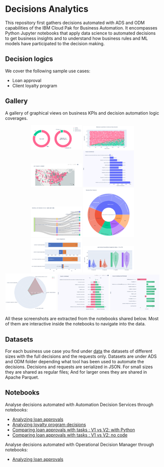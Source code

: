 # Decisions Analytics

This repository first gathers decisions automated with ADS and ODM capabilities of the IBM Cloud Pak for Business Automation.
It encompasses Python Jupyter notebooks that apply data science to automated decisions to get business insights and to understand how business rules and ML models have participated to the decision making.

## Decision logics
We cover the following sample use cases:
   * Loan approval
   * Client loyalty program
   
## Gallery
A gallery of graphical views on business KPIs and decision automation logic coverages.

<p align="center">
  <img alt="loanapprovals.donuts" src="./docs/images/loanapprovals.donuts.png" width="33%">
  <img alt="loanapprovals.points" src="./docs/images/loanapprovals.points.png" width="33%">
  <img alt="loanapprovals.geolocation" src="./docs/images/loanapprovals.geolocation.png" width=33%">
  <img alt="loanapprovals.rulecoverage" src="./docs/images/loanapprovals.rulecoverage.png" width="33%">
  <img alt="loyaltyprograms.rules.sandkey" src="./docs/images/loyaltyprograms.rules.sandkey.png" width=33%">
  <img alt="loyaltyprograms.rules.sunburst" src="./docs/images/loyaltyprograms.rules.sunburst.png" width="33%">
  <img alt="loanapprovals.championchallenger.kpi.bargraphs" src="./docs/images/loanapprovals.championchallenger.kpi.bargraphs.png" width=33%">
  <img alt="loanapprovals.championchallenger.kpi.violons" src="./docs/images/loanapprovals.championchallenger.kpi.violons.png" width="33%">
  <img alt="loanapprovals.championchallenger.kpi.kiviat" src="./docs/images/loanapprovals.championchallenger.kpi.kiviat.png" width="33%">
  <img alt="loanapprovals.championchallenger.rules.bargraphs" src="./docs/images/loanapprovals.championchallenger.rules.bargraphs.png" width="33%">
  <img alt="loanapprovals.championchallenger.rules.diff.bargraphs" src="./docs/images/loanapprovals.championchallenger.rules.diff.bargraphs.png" width=32%">

  All these screenshots are extracted from the notebooks shared below. Most of them are interactive inside the notebooks to navigate into the data.
</p>

## Datasets
For each business use case you find under [data](./data) the datasets of different sizes with the full decisions and the requests only.
Datasets are under ADS and ODM folder depending what tool has been used to automate the decisions.
Decisions and requests are serialized in JSON. For small sizes they are shared as regular files; And for larger ones they are shared in Apache Parquet. 

## Notebooks
Analyse decisions automated with Automation Decision Services through notebooks:
   * [Analyzing loan approvals](https://nbviewer.org/github/DecisionsDev/decisions-analytics/blob/main/notebooks/ADS/ads-loanvalidation-analytics.ipynb)
   * [Analyzing loyalty program decisions](https://nbviewer.org/github/DecisionsDev/decisions-analytics/blob/main/notebooks/ADS/ads-loyaltyprogram-analytics.ipynb)
   * [Comparing loan approvals with tasks : V1 vs V2: with Python](https://nbviewer.org/github/DecisionsDev/decisions-analytics/blob/main/notebooks/ADS/ads-22.0.1-loanapprovalwithtasks-v1-vs-v2-5K.ipynb)
   * [Comparing loan approvals with tasks : V1 vs V2: no code](https://nbviewer.org/github/DecisionsDev/decisions-analytics/blob/main/notebooks/ADS/no-code/ads-22.0.1-loanapprovalwithtasks-v1-vs-v2-5K.html)

Analyse decisions automated with Operational Decision Manager through notebooks:
   * [Analyzing loan approvals](https://nbviewer.org/github/DecisionsDev/decisions-analytics/blob/main/notebooks/ODM/odm-loanvalidation-analytics.ipynb)

